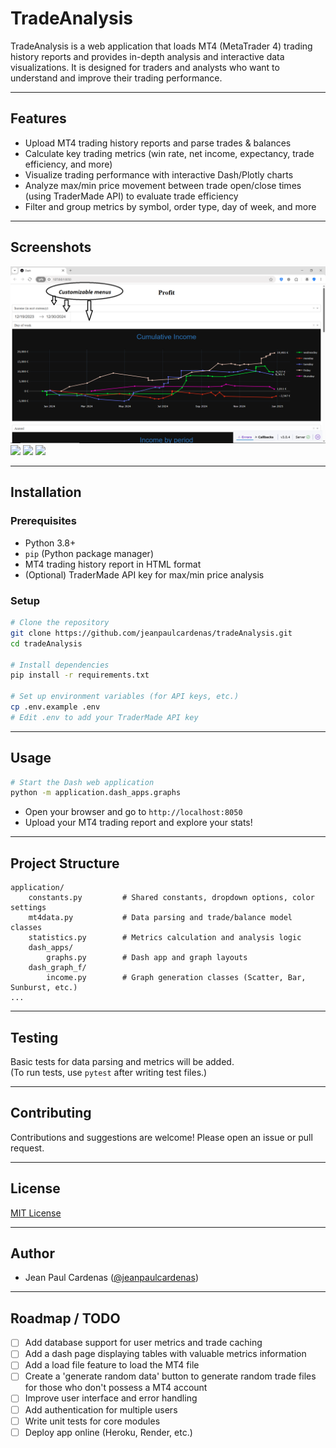 # TradeAnalysis

TradeAnalysis is a web application that loads MT4 (MetaTrader 4) trading history reports and provides in-depth analysis 
and interactive data visualizations. It is designed for traders and analysts who want to understand and improve their 
trading performance.

---

## Features

- Upload MT4 trading history reports and parse trades & balances
- Calculate key trading metrics (win rate, net income, expectancy, trade efficiency, and more)
- Visualize trading performance with interactive Dash/Plotly charts
- Analyze max/min price movement between trade open/close times (using TraderMade API) to evaluate trade efficiency
- Filter and group metrics by symbol, order type, day of week, and more

---

## Screenshots

![Alt text](./application/screenshots/trade_analysis_first.png?raw=true "Graphs example 1")
![](https://media2.giphy.com/media/v1.Y2lkPTc5MGI3NjExNzdicjM1dnFwdWMyOWRuOWUxdzg5bTB6YTZ3YTQ4a2dibXBlZzJ4eiZlcD12MV9pbnRlcm5hbF9naWZfYnlfaWQmY3Q9Zw/ylmPcsguQ8rBe1NitK/giphy.gif)
![](https://imgur.com/9Wn9rHy.gif)
![](https://imgur.com/lHQ46ZB.gif)

---

## Installation

### Prerequisites

- Python 3.8+
- `pip` (Python package manager)
- MT4 trading history report in HTML format
- (Optional) TraderMade API key for max/min price analysis

### Setup

```bash
# Clone the repository
git clone https://github.com/jeanpaulcardenas/tradeAnalysis.git
cd tradeAnalysis

# Install dependencies
pip install -r requirements.txt

# Set up environment variables (for API keys, etc.)
cp .env.example .env
# Edit .env to add your TraderMade API key
```

---

## Usage

```bash
# Start the Dash web application
python -m application.dash_apps.graphs
```

- Open your browser and go to `http://localhost:8050`
- Upload your MT4 trading report and explore your stats!

---

## Project Structure

```
application/
    constants.py         # Shared constants, dropdown options, color settings
    mt4data.py           # Data parsing and trade/balance model classes
    statistics.py        # Metrics calculation and analysis logic
    dash_apps/
        graphs.py        # Dash app and graph layouts
    dash_graph_f/
        income.py        # Graph generation classes (Scatter, Bar, Sunburst, etc.)
...
```

---

## Testing

Basic tests for data parsing and metrics will be added.  
(To run tests, use `pytest` after writing test files.)

---

## Contributing

Contributions and suggestions are welcome! Please open an issue or pull request.

---

## License

[MIT License](LICENSE)

---

## Author

- Jean Paul Cardenas ([@jeanpaulcardenas](https://github.com/jeanpaulcardenas))

---

## Roadmap / TODO

- [ ] Add database support for user metrics and trade caching
- [ ] Add a dash page displaying tables with valuable metrics information
- [ ] Add a load file feature to load the MT4 file
- [ ] Create a 'generate random data' button to generate random trade files for those who don't possess a MT4 account
- [ ] Improve user interface and error handling
- [ ] Add authentication for multiple users
- [ ] Write unit tests for core modules
- [ ] Deploy app online (Heroku, Render, etc.)
